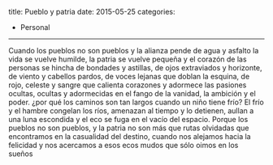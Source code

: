 title: Pueblo y patria
date: 2015-05-25
categories:
  - Personal
---

Cuando los pueblos no son pueblos
y la alianza pende de agua y asfalto
la vida se vuelve humilde,
la patria se vuelve pequeña
y el corazón de las personas se hincha
de bondades y astillas,
de ojos extraviados y horizonte,
de viento y cabellos pardos,
de voces lejanas que doblan la esquina,
de rojo, celeste y sangre
que calienta corazones
y adormece las pasiones ocultas,
ocultas y adormecidas en el fango
de la vanidad, la ambición y el poder.
¿por qué los caminos son tan largos
cuando un niño tiene frío?
El frío y el hambre congelan los ríos,
amenazan al tiempo y lo detienen,
aullan a una luna escondida
y el eco se fuga en el vacío del espacio.
Porque los pueblos no son pueblos,
y la patria no son más que rutas olvidadas
que encontramos en la casualidad del destino,
cuando nos alejamos hacia la felicidad
y nos acercamos a esos ecos mudos
que sólo oimos en los sueños
